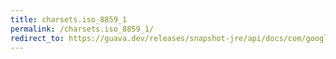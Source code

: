 ```yaml
---
title: charsets.iso_8859_1
permalink: /charsets.iso_8859_1/
redirect_to: https://guava.dev/releases/snapshot-jre/api/docs/com/google/common/base/Charsets.html#ISO_8859_1
---
```


